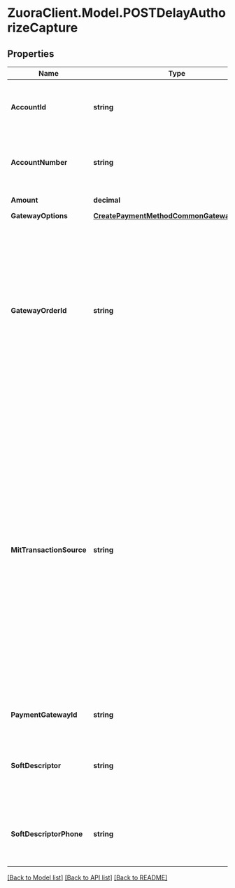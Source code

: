 # ZuoraClient.Model.POSTDelayAuthorizeCapture

## Properties

Name | Type | Description | Notes
------------ | ------------- | ------------- | -------------
**AccountId** | **string** | The ID of the customer account. Either &#x60;accountId&#x60; or &#x60;accountNumber&#x60; is required. | [optional] 
**AccountNumber** | **string** | The number of the customer account. Either &#x60;accountNumber&#x60; or &#x60;accountId&#x60; is required. | [optional] 
**Amount** | **decimal** | The amount of the trasaction. | 
**GatewayOptions** | [**CreatePaymentMethodCommonGatewayOptions**](CreatePaymentMethodCommonGatewayOptions.md) |  | [optional] 
**GatewayOrderId** | **string** | The order ID for the specific gateway.  The specified order ID will be used in transaction authorization. If you specify an empty value for this field, Zuora will generate an ID and you will have to associate this ID with your order ID by yourself if needed. It is recommended to specify an ID for this field.  | 
**MitTransactionSource** | **string** | Payment transaction source used to differentiate the transaction source in Stored Credential Transaction framework.   - &#x60;C_Unscheduled&#x60;: Cardholder-initiated transaction (CIT) that does not occur on scheduled or regularly occurring dates.   - &#x60;M_Recurring&#x60;: Merchant-initiated transaction (MIT) that occurs at regular intervals.   - &#x60;M_Unscheduled&#x60;: Merchant-initiated transaction (MIT) that does not occur on scheduled or regularly occurring dates.  | [optional] 
**PaymentGatewayId** | **string** | The ID of the payment gateway instance. | [optional] 
**SoftDescriptor** | **string** | A text, rendered on a cardholder’s statement, describing a particular product or service purchased by the cardholder. | [optional] 
**SoftDescriptorPhone** | **string** | The phone number that relates to the soft descriptor, usually the phone number of customer service. | [optional] 

[[Back to Model list]](../README.md#documentation-for-models) [[Back to API list]](../README.md#documentation-for-api-endpoints) [[Back to README]](../README.md)

